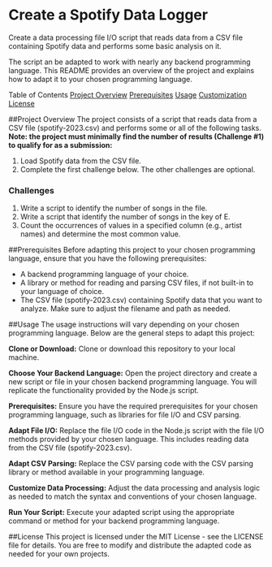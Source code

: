 # Create a Spotify Data Logger 

Create a data processing file I/O script that reads data from a CSV file containing Spotify data and performs some basic analysis on it. 

The script an be adapted to work with nearly any backend programming language. This README provides an overview of the project and explains how to adapt it to your chosen programming language.

Table of Contents
[Project Overview](#overview)
[Prerequisites](#prerequisites)
[Usage](#usage)
[Customization](#customization)
[License](#license)

##<a id="overview">Project Overview</a>
The project consists of a script that reads data from a CSV file (spotify-2023.csv) and performs some or all of the following tasks. **Note: the project must minimally find the number of results (Challenge #1) to qualify for as a submission:**

1. Load Spotify data from the CSV file.
2. Complete the first challenge below. The other challenges are optional.

### Challenges
1. Write a script to identify the number of songs in the file.
2. Write a script that identify the number of songs in the key of E.
3. Count the occurrences of values in a specified column (e.g., artist names) and determine the most common value.

##<a id="prerequisites">Prerequisites</a>
Before adapting this project to your chosen programming language, ensure that you have the following prerequisites:

- A backend programming language of your choice.
- A library or method for reading and parsing CSV files, if not built-in to your language of choice.
- The CSV file (spotify-2023.csv) containing Spotify data that you want to analyze. Make sure to adjust the filename and path as needed.

##<a id="usage">Usage</a>
The usage instructions will vary depending on your chosen programming language. Below are the general steps to adapt this project:

**Clone or Download:** Clone or download this repository to your local machine.

**Choose Your Backend Language:** Open the project directory and create a new script or file in your chosen backend programming language. You will replicate the functionality provided by the Node.js script.

**Prerequisites:** Ensure you have the required prerequisites for your chosen programming language, such as libraries for file I/O and CSV parsing.

**Adapt File I/O:** Replace the file I/O code in the Node.js script with the file I/O methods provided by your chosen language. This includes reading data from the CSV file (spotify-2023.csv).

**Adapt CSV Parsing:** Replace the CSV parsing code with the CSV parsing library or method available in your programming language.

**Customize Data Processing:** Adjust the data processing and analysis logic as needed to match the syntax and conventions of your chosen language.

**Run Your Script:** Execute your adapted script using the appropriate command or method for your backend programming language.

##<a id="license">License</a>
This project is licensed under the MIT License - see the LICENSE file for details. You are free to modify and distribute the adapted code as needed for your own projects.